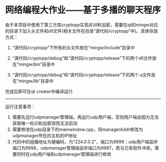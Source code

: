 # 网络编程大作业——基于多播的聊天程序

 由于本项目中使用了第三方库cryptopp实现非对称加密，需要在qt的mingw对应的目录下加入头文件和dll文件(相关文件在目录“源代码/cryptopp”中)。具体存放方式：

1. “源代码/cryptopp”下所有的头文件放在“mingw/include”目录中

2. “源代码/cryptopp/debug”和“源代码/cryptopp/release”下的两个dll文件放在“mingw/bin”目录中

3. “源代码/cryptopp/debug”和“源代码/cryptopp/release”下的两个.a文件放在“mingw/lib”目录中

完成后即可在qt creator中编译运行

-----------

运行注意事项：

1. 需要先运行udpmanager管理端，再运行udp用户端，否则用户端会因为无法获取唯一标识和加密锁而无法启动
2. 需要修改在udp目录下的mainwindow.cpp，将managerAddr修改为udpmanager所在的主机的IP地址
3. 代码中的组播地址为硬编码，为“224.0.0.2”，端口为9999；udp用户端监听端口为9998，udpmanager管理端监听端口为9997，若与已有软件冲突，需要同时在udp用户端和udpmanager管理端进行修改

